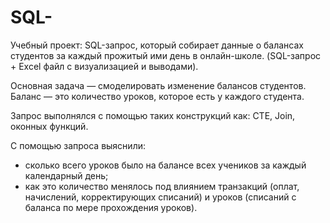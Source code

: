 # SQL-
Учебный проект: SQL-запрос, который собирает данные о балансах студентов за каждый прожитый ими день в онлайн-школе. (SQL-запрос + Excel файл с визуализацией и выводами).

Основная задача — смоделировать изменение балансов студентов. Баланс — это количество уроков, которое есть у каждого студента. 

Запрос выполнялся с помощью таких конструкций как: CTE, Join, оконных функций.

С помощью запроса выяснили: 
- сколько всего уроков было на балансе всех учеников за каждый календарный день;
- как это количество менялось под влиянием транзакций (оплат, начислений, корректирующих списаний) и уроков (списаний с баланса по мере прохождения уроков).
